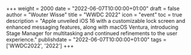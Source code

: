 +++
weight = 2000
date = "2022-06-07T10:00:00+01:00"
draft = false
author = "Wouter Wisse"
title = "WWDC 2022"
icon = "event"
toc = true
description = "Apple unveiled iOS 16 with a customizable lock screen and enhanced messaging features, along with macOS Ventura, introducing Stage Manager for multitasking and continued refinements to the user experience."
publishdate = "2022-06-07T10:00:00+01:00"
tags = ['WWDC2022', '2022']
+++